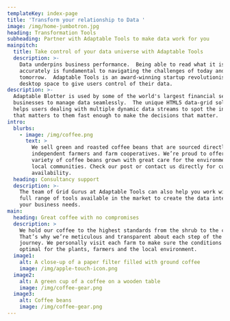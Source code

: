 ```yaml
---
templateKey: index-page
title: 'Transform your relationship to Data '
image: /img/home-jumbotron.jpg
heading: Transformation Tools
subheading: Partner with Adaptable Tools to make data work for you
mainpitch:
  title: Take control of your data universe with Adaptable Tools
  description: >-
    Data underpins business performance.  Being able to read what it is saying
    accurately is fundamental to navigating the challenges of today and
    tomorrow.  Adaptable Tools is an award-winning startup revolutionising the
    desktop space to give users control of their data.
description: >-
  Adaptable Blotter is used by some of the world's largest financial services
  businesses to manage data seamlessly.  The unique HTML5 data-grid solution
  helps users dealing with multiple dynamic data streams to spot the information
  that matters to them fast enough to make the decisions that matter. 
intro:
  blurbs:
    - image: /img/coffee.png
      text: >
        We sell green and roasted coffee beans that are sourced directly from
        independent farmers and farm cooperatives. We’re proud to offer a
        variety of coffee beans grown with great care for the environment and
        local communities. Check our post or contact us directly for current
        availability.
  heading: Consultancy support
  description: >-
    The team of Grid Gurus at Adaptable Tools can also help you work with the
    full range of tools available in the market to create the data interfaces
    your business needs.
main:
  heading: Great coffee with no compromises
  description: >
    We hold our coffee to the highest standards from the shrub to the cup.
    That’s why we’re meticulous and transparent about each step of the coffee’s
    journey. We personally visit each farm to make sure the conditions are
    optimal for the plants, farmers and the local environment.
  image1:
    alt: A close-up of a paper filter filled with ground coffee
    image: /img/apple-touch-icon.png
  image2:
    alt: A green cup of a coffee on a wooden table
    image: /img/coffee-gear.png
  image3:
    alt: Coffee beans
    image: /img/coffee-gear.png
---
```



